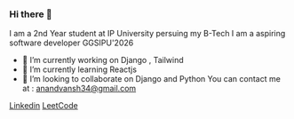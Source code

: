 ### Hi there 👋
I am a 2nd Year student at IP University persuing my B-Tech
I am a aspiring software developer
GGSIPU'2026

- 🔭 I’m currently working on  Django , Tailwind
- 🌱 I’m currently learning Reactjs
- 👯 I’m looking to collaborate on Django and Python
 You can contact me at : anandvansh34@gmail.com

[Linkedin](https://www.linkedin.com/in/anandvansh/)
[LeetCode](https://leetcode.com/anandvansh34/)

